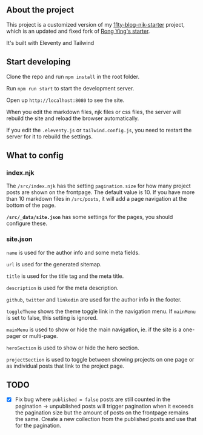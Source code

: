 ## About the project

This project is a customized version of my [11ty-blog-njk-starter](https://github.com/httpsterio/11ty-blog-njk-starter) project, which is an updated and fixed fork of [Rong Ying's starter](https://github.com/kohrongying/11ty-blog-starter).

It's built with Eleventy and Tailwind

## Start developing

Clone the repo and run `npm install` in the root folder.

Run `npm run start` to start the development server.

Open up `http://localhost:8080` to see the site.

When you edit the markdown files, njk files or css files, the server will rebuild the site and reload the browser automatically.

If you edit the `.eleventy.js` or `tailwind.config.js`, you need to restart the server for it to rebuild the settings.

## What to config

### index.njk

The `/src/index.njk` has the setting `pagination.size` for how many project posts are shown on the frontpage. The default value is 10. If you have more than 10 markdown files in `/src/posts`, it will add a page navigation at the bottom of the page.

__```/src/_data/site.json```__ has some settings for the pages, you should configure these.

### site.json

`name` is used for the author info and some meta fields.

`url` is used for the generated sitemap.

`title` is used for the title tag and the meta title.

`description` is used for the meta description.

`github`, `twitter` and `linkedin` are used for the author info in the footer.

`toggleTheme` shows the theme toggle link in the navigation menu. If `mainMenu` is set to false, this setting is ignored.

`mainMenu` is used to show or hide the main navigation, ie. if the site is a one-pager or multi-page.

`heroSection` is used to show or hide the hero section.

`projectSection` is used to toggle between showing projects on one page or as individual posts that link to the project page.

## TODO

- [x] Fix bug where `published = false` posts are still counted in the pagination -> unpublished posts will trigger pagination when it exceeds the pagination size but the amount of posts on the frontpage remains the same. Create a new collection from the published posts and use that for the pagination.